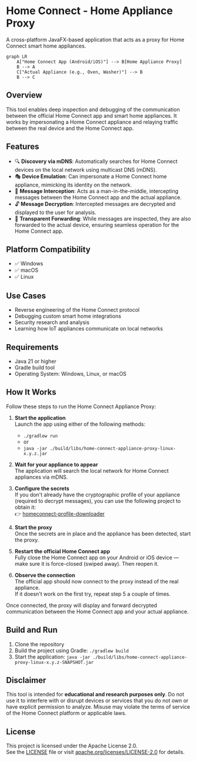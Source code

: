# Home Connect - Home Appliance Proxy

A cross-platform JavaFX-based application that acts as a proxy for Home Connect smart home appliances.

```mermaid
graph LR
    A["Home Connect App (Android/iOS)"] --> B[Home Appliance Proxy]
    B --> A
    C["Actual Appliance (e.g., Oven, Washer)"] --> B
    B --> C
```

## Overview

This tool enables deep inspection and debugging of the communication between the official Home Connect app and smart home appliances.
It works by impersonating a Home Connect appliance and relaying traffic between the real device and the Home Connect app.

## Features

- 🔍 **Discovery via mDNS**: Automatically searches for Home Connect devices on the local network using multicast DNS (mDNS).
- 🎭 **Device Emulation**: Can impersonate a Home Connect home appliance, mimicking its identity on the network.
- 🔄 **Message Interception**: Acts as a man-in-the-middle, intercepting messages between the Home Connect app and the actual appliance.
- 🔓 **Message Decryption**: Intercepted messages are decrypted and displayed to the user for analysis.
- 🔁 **Transparent Forwarding**: While messages are inspected, they are also forwarded to the actual device, ensuring seamless operation for the Home Connect app.

## Platform Compatibility

- ✅ Windows
- ✅ macOS
- ✅ Linux

## Use Cases

- Reverse engineering of the Home Connect protocol
- Debugging custom smart home integrations
- Security research and analysis
- Learning how IoT appliances communicate on local networks

## Requirements

- Java 21 or higher
- Gradle build tool
- Operating System: Windows, Linux, or macOS

## How It Works

Follow these steps to run the Home Connect Appliance Proxy:

1. **Start the application**  
   Launch the app using either of the following methods:
    - `./gradlew run`
    - or
    - `java -jar ./build/libs/home-connect-appliance-proxy-linux-x.y.z.jar`

2. **Wait for your appliance to appear**  
   The application will search the local network for Home Connect appliances via mDNS.

3. **Configure the secrets**  
   If you don't already have the cryptographic profile of your appliance (required to decrypt messages), you can use the following project to obtain it:  
   👉 [homeconnect-profile-downloader](https://github.com/bruestel/homeconnect-profile-downloader)

4. **Start the proxy**  
   Once the secrets are in place and the appliance has been detected, start the proxy.

5. **Restart the official Home Connect app**  
   Fully close the Home Connect app on your Android or iOS device — make sure it is force-closed (swiped away). Then reopen it.

6. **Observe the connection**  
   The official app should now connect to the proxy instead of the real appliance.  
   If it doesn't work on the first try, repeat step 5 a couple of times.

Once connected, the proxy will display and forward decrypted communication between the Home Connect app and your actual appliance.

## Build and Run

1. Clone the repository
2. Build the project using Gradle: `./gradlew build`
3. Start the application: `java -jar ./build/libs/home-connect-appliance-proxy-linux-x.y.z-SNAPSHOT.jar`

## Disclaimer

This tool is intended for **educational and research purposes only**. Do not use it to interfere with or disrupt devices or services that you do not own or have explicit permission to analyze. Misuse may violate the terms of service of the Home Connect platform or applicable laws.

## License

This project is licensed under the Apache License 2.0.  
See the [LICENSE](https://www.apache.org/licenses/LICENSE-2.0) file or visit [apache.org/licenses/LICENSE-2.0](https://www.apache.org/licenses/LICENSE-2.0) for details.



